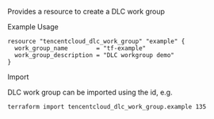 Provides a resource to create a DLC work group

Example Usage

```hcl
resource "tencentcloud_dlc_work_group" "example" {
  work_group_name        = "tf-example"
  work_group_description = "DLC workgroup demo"
}
```

Import

DLC work group can be imported using the id, e.g.

```
terraform import tencentcloud_dlc_work_group.example 135
```